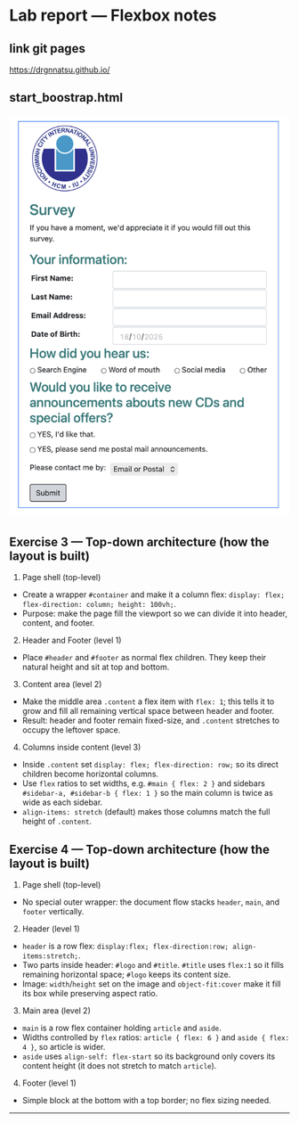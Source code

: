 # Lab report — Flexbox notes

## link git pages
https://drgnnatsu.github.io/
## start_boostrap.html
![boostrap.png](boostrap.png)


## Exercise 3 — Top-down architecture (how the layout is built)

1) Page shell (top-level)
- Create a wrapper `#container` and make it a column flex: `display: flex; flex-direction: column; height: 100vh;`.
- Purpose: make the page fill the viewport so we can divide it into header, content, and footer.

2) Header and Footer (level 1)
- Place `#header` and `#footer` as normal flex children. They keep their natural height and sit at top and bottom.

3) Content area (level 2)
- Make the middle area `.content` a flex item with `flex: 1`; this tells it to grow and fill all remaining vertical space between header and footer.
- Result: header and footer remain fixed-size, and `.content` stretches to occupy the leftover space.

4) Columns inside content (level 3)
- Inside `.content` set `display: flex; flex-direction: row;` so its direct children become horizontal columns.
- Use `flex` ratios to set widths, e.g. `#main { flex: 2 }` and sidebars `#sidebar-a, #sidebar-b { flex: 1 }` so the main column is twice as wide as each sidebar.
- `align-items: stretch` (default) makes those columns match the full height of `.content`.

## Exercise 4 — Top-down architecture (how the layout is built)

1) Page shell (top-level)
- No special outer wrapper: the document flow stacks `header`, `main`, and `footer` vertically.

2) Header (level 1)
- `header` is a row flex: `display:flex; flex-direction:row; align-items:stretch;`.
- Two parts inside header: `#logo` and `#title`. `#title` uses `flex:1` so it fills remaining horizontal space; `#logo` keeps its content size.
- Image: `width`/`height` set on the image and `object-fit:cover` make it fill its box while preserving aspect ratio.

3) Main area (level 2)
- `main` is a row flex container holding `article` and `aside`.
- Widths controlled by `flex` ratios: `article { flex: 6 }` and `aside { flex: 4 }`, so article is wider.
- `aside` uses `align-self: flex-start` so its background only covers its content height (it does not stretch to match `article`).

4) Footer (level 1)
- Simple block at the bottom with a top border; no flex sizing needed.
---
